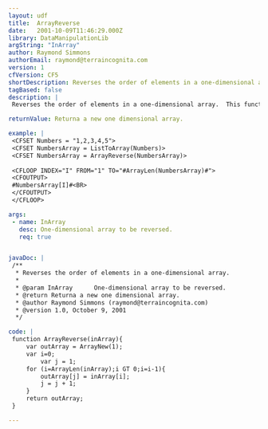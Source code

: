 ```yaml
---
layout: udf
title:  ArrayReverse
date:   2001-10-09T11:46:29.000Z
library: DataManipulationLib
argString: "InArray"
author: Raymond Simmons
authorEmail: raymond@terraincognita.com
version: 1
cfVersion: CF5
shortDescription: Reverses the order of elements in a one-dimensional array.
tagBased: false
description: |
 Reverses the order of elements in a one-dimensional array.  This function takes a one-dimensional array and returns a new one with the values from the first in reverse order.

returnValue: Returna a new one dimensional array.

example: |
 <CFSET Numbers = "1,2,3,4,5">
 <CFSET NumbersArray = ListToArray(Numbers)>
 <CFSET NumbersArray = ArrayReverse(NumbersArray)>
 
 <CFLOOP INDEX="I" FROM="1" TO="#ArrayLen(NumbersArray)#">
 <CFOUTPUT>
 #NumbersArray[I]#<BR>
 </CFOUTPUT>
 </CFLOOP>

args:
 - name: InArray
   desc: One-dimensional array to be reversed.
   req: true


javaDoc: |
 /**
  * Reverses the order of elements in a one-dimensional array.
  * 
  * @param InArray      One-dimensional array to be reversed. 
  * @return Returna a new one dimensional array. 
  * @author Raymond Simmons (raymond@terraincognita.com) 
  * @version 1.0, October 9, 2001 
  */

code: |
 function ArrayReverse(inArray){
     var outArray = ArrayNew(1);
     var i=0;
         var j = 1;
     for (i=ArrayLen(inArray);i GT 0;i=i-1){
         outArray[j] = inArray[i];
         j = j + 1;
     }
     return outArray;
 }

---
```


